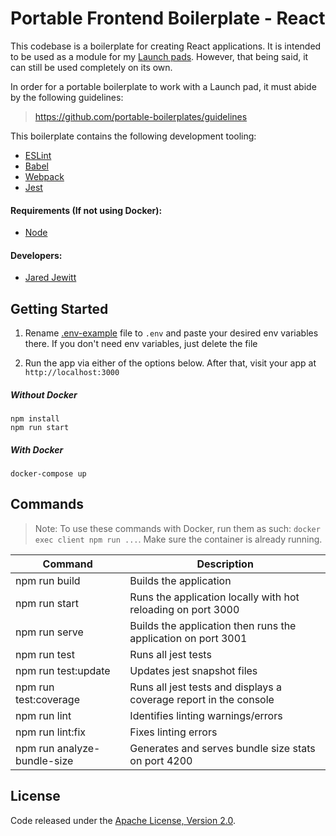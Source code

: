 # Portable Frontend Boilerplate - React

This codebase is a boilerplate for creating React applications. It is intended to be used as a module for 
my [Launch pads](https://github.com/launch-pads). However, that being said, it can still be used completely on its own.

In order for a portable boilerplate to work with a Launch pad, it must abide by the following guidelines:
> <https://github.com/portable-boilerplates/guidelines>

This boilerplate contains the following development tooling:

- [ESLint](https://eslint.org/)
- [Babel](https://babeljs.io/)
- [Webpack](https://nodemon.io/)
- [Jest](https://jestjs.io/)

#### Requirements (If not using Docker):

- [Node](https://nodejs.org/en/)

#### Developers:

- [Jared Jewitt](https://jared-jewitt.github.io/)

## Getting Started

1. Rename [.env-example](.env-example) file to `.env` and paste your desired env variables there. If you don't need env 
variables, just delete the file

2. Run the app via either of the options below. After that, visit your app at `http://localhost:3000`

##### Without Docker

```
npm install
npm run start
```
 
##### With Docker

```
docker-compose up
```

## Commands

> Note: To use these commands with Docker, run them as such: `docker exec client npm run ...`. Make sure the container
>is already running.

| Command                     | Description                                                        |
|-----------------------------|--------------------------------------------------------------------|
| npm run build               | Builds the application                                             |
| npm run start               | Runs the application locally with hot reloading on port 3000       |
| npm run serve               | Builds the application then runs the application on port 3001      |
| npm run test                | Runs all jest tests                                                |
| npm run test:update         | Updates jest snapshot files                                        |
| npm run test:coverage       | Runs all jest tests and displays a coverage report in the console  |
| npm run lint                | Identifies linting warnings/errors                                 |
| npm run lint:fix            | Fixes linting errors                                               |
| npm run analyze-bundle-size | Generates and serves bundle size stats on port 4200                |

## License

Code released under the [Apache License, Version 2.0](LICENSE).
